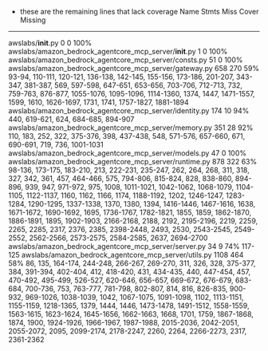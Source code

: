 - these are the remaining lines that lack coverage Name                                                      Stmts   Miss  Cover   Missing
---------------------------------------------------------------------------------------
awslabs/__init__.py                                           0      0   100%
awslabs/amazon_bedrock_agentcore_mcp_server/__init__.py       1      0   100%
awslabs/amazon_bedrock_agentcore_mcp_server/consts.py        51      0   100%
awslabs/amazon_bedrock_agentcore_mcp_server/gateway.py      658    270    59%   93-94, 110-111, 120-121, 136-138, 142-145, 155-156, 173-186, 201-207, 343-347, 381-387, 569, 597-598, 647-651, 653-656, 703-706, 712-713, 732, 759-763, 876-877, 1055-1076, 1095-1096, 1114-1360, 1374, 1447, 1471-1557, 1599, 1610, 1626-1697, 1731, 1741, 1757-1827, 1881-1894
awslabs/amazon_bedrock_agentcore_mcp_server/identity.py     174     10    94%   440, 619-621, 624, 684-685, 894-907
awslabs/amazon_bedrock_agentcore_mcp_server/memory.py       351     28    92%   110, 183, 252, 322, 375-376, 398, 437-438, 548, 571-576, 657-660, 671, 690-691, 719, 736, 1001-1031
awslabs/amazon_bedrock_agentcore_mcp_server/models.py        47      0   100%
awslabs/amazon_bedrock_agentcore_mcp_server/runtime.py      878    322    63%   98-136, 173-175, 183-210, 213, 222-231, 235-247, 262, 264, 268, 311, 318, 327, 342, 361, 457, 464-466, 575, 794-806, 815-824, 828, 838-860, 894-896, 939, 947, 971-972, 975, 1008, 1011-1021, 1042-1062, 1068-1079, 1104-1105, 1122-1137, 1160, 1162, 1166, 1174, 1188-1192, 1202, 1246-1247, 1283-1284, 1290-1295, 1337-1338, 1370, 1380, 1394, 1416-1446, 1467-1616, 1638, 1671-1672, 1690-1692, 1695, 1736-1767, 1782-1821, 1855, 1859, 1862-1870, 1886-1891, 1895, 1902-1903, 2166-2168, 2188, 2192, 2195-2196, 2219, 2259, 2265, 2285, 2317, 2376, 2385, 2398-2448, 2493, 2530, 2543-2545, 2549-2552, 2562-2566, 2573-2575, 2584-2585, 2637, 2694-2700
awslabs/amazon_bedrock_agentcore_mcp_server/server.py        34      9    74%   117-125
awslabs/amazon_bedrock_agentcore_mcp_server/utils.py       1108    464    58%   86, 135, 164-174, 244-248, 266-267, 269-270, 311, 326, 328, 375-377, 384, 391-394, 402-404, 412, 418-420, 431, 434-435, 440, 447-454, 457, 470-492, 495-499, 526-527, 620-646, 656-657, 669-672, 676-679, 683-684, 700-736, 753, 763-777, 781-798, 802-807, 814, 816, 826-835, 900-932, 969-1026, 1038-1039, 1042, 1067-1075, 1091-1098, 1102, 1113-1151, 1155-1159, 1218-1365, 1379, 1444, 1446, 1473-1478, 1491-1512, 1558-1559, 1563-1615, 1623-1624, 1645-1656, 1662-1663, 1668, 1701, 1759, 1867-1868, 1874, 1900, 1924-1926, 1966-1967, 1987-1988, 2015-2036, 2042-2051, 2055-2072, 2095, 2099-2174, 2178-2247, 2260, 2264, 2266-2273, 2317, 2361-2362
